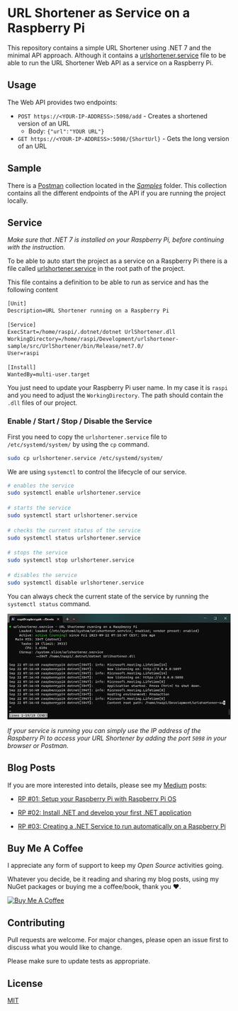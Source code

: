 # URL Shortener as Service on a Raspberry Pi

This repository contains a simple URL Shortener using .NET 7 and the minimal API approach. Although it contains a [urlshortener.service](urlshortener.service) file to be able to run the URL Shortener Web API as a service on a Raspberry Pi.


## Usage

The Web API provides two endpoints:

- `POST https://<YOUR-IP-ADDRESS>:5098/add` - Creates a shortened version of an URL
    - Body: `{"url":"YOUR URL"}`
- `GET https://<YOUR-IP-ADDRESS>:5098/{ShortUrl}` - Gets the long version of an URL

## Sample

There is a [Postman](https://www.postman.com/) collection located in the [*Samples*](./samples/) folder. This collection contains all the different endpoints of the API if you are running the project locally.

## Service

*Make sure that .NET 7 is installed on your Raspberry Pi, before continuing with the instruction.*

To be able to auto start the project as a service on a Raspberry Pi there is a file called [urlshortener.service](urlshortener.service) in the root path of the project.

This file contains a definition to be able to run as service and has the following content

```
[Unit]
Description=URL Shortener running on a Raspberry Pi

[Service]
ExecStart=/home/raspi/.dotnet/dotnet UrlShortener.dll
WorkingDirectory=/home/raspi/Development/urlshortener-sample/src/UrlShortener/bin/Release/net7.0/
User=raspi

[Install]
WantedBy=multi-user.target
```

You just need to update your Raspberry Pi user name. In my case it is `raspi` and you need to adjust the `WorkingDirectory`. The path should contain the `.dll` files of our project.

### Enable / Start / Stop / Disable the Service

First you need to copy the `urlshortener.service` file to `/etc/systemd/system/` by using the `cp` command.

```bash
sudo cp urlshortener.service /etc/systemd/system/
```

We are using `systemctl` to control the lifecycle of our service.

```bash
# enables the service
sudo systemctl enable urlshortener.service

# starts the service
sudo systemctl start urlshortener.service

# checks the current status of the service
sudo systemctl status urlshortener.service

# stops the service
sudo systemctl stop urlshortener.service

# disables the service
sudo systemctl disable urlshortener.service
```

You can always check the current state of the service by running the `systemctl status` command.

![](docs/raspi-service.png)

*If your service is running you can simply use the IP address of the Raspberry Pi to access your URL Shortener by adding the port `5098` in your browser or Postman.*


## Blog Posts

If you are more interested into details, please see my [Medium](https://www.medium.com) posts:

- [RP #01: Setup your Raspberry Pi with Raspberry Pi OS](https://medium.com/medialesson/rp-01-setup-your-raspberry-pi-with-raspberry-pi-os-b2a88617c587)

- [RP #02: Install .NET and develop your first .NET application](https://medium.com/medialesson/rp-02-install-net-and-develop-your-first-net-application-4d33ebaf4f0e)

- [RP #03: Creating a .NET Service to run automatically on a Raspberry Pi](https://medium.com/medialesson/rp-03-creating-a-net-service-to-run-automatically-on-a-raspberry-pi-a7554c11e664)


## Buy Me A Coffee

I appreciate any form of support to keep my _Open Source_ activities going.

Whatever you decide, be it reading and sharing my blog posts, using my NuGet packages or buying me a coffee/book, thank you ❤️.

<a href="https://www.buymeacoffee.com/tsjdevapps" target="_blank"><img src="https://cdn.buymeacoffee.com/buttons/default-yellow.png" alt="Buy Me A Coffee" height="41" width="174"></a>

## Contributing

Pull requests are welcome. For major changes, please open an issue first
to discuss what you would like to change.

Please make sure to update tests as appropriate.

## License

[MIT](https://choosealicense.com/licenses/mit/)